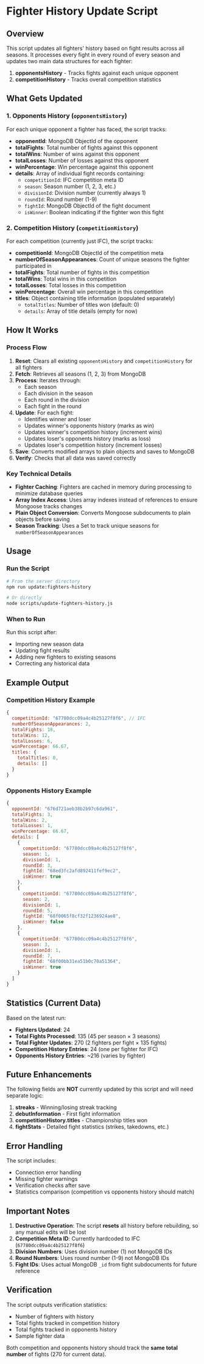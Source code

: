 # Fighter History Update Script

## Overview

This script updates all fighters' history based on fight results across all seasons. It processes every fight in every round of every season and updates two main data structures for each fighter:

1. **opponentsHistory** - Tracks fights against each unique opponent
2. **competitionHistory** - Tracks overall competition statistics

## What Gets Updated

### 1. Opponents History (`opponentsHistory`)

For each unique opponent a fighter has faced, the script tracks:

- **opponentId**: MongoDB ObjectId of the opponent
- **totalFights**: Total number of fights against this opponent
- **totalWins**: Number of wins against this opponent
- **totalLosses**: Number of losses against this opponent
- **winPercentage**: Win percentage against this opponent
- **details**: Array of individual fight records containing:
  - `competitionId`: IFC competition meta ID
  - `season`: Season number (1, 2, 3, etc.)
  - `divisionId`: Division number (currently always 1)
  - `roundId`: Round number (1-9)
  - `fightId`: MongoDB ObjectId of the fight document
  - `isWinner`: Boolean indicating if the fighter won this fight

### 2. Competition History (`competitionHistory`)

For each competition (currently just IFC), the script tracks:

- **competitionId**: MongoDB ObjectId of the competition meta
- **numberOfSeasonAppearances**: Count of unique seasons the fighter participated in
- **totalFights**: Total number of fights in this competition
- **totalWins**: Total wins in this competition
- **totalLosses**: Total losses in this competition
- **winPercentage**: Overall win percentage in this competition
- **titles**: Object containing title information (populated separately)
  - `totalTitles`: Number of titles won (default: 0)
  - `details`: Array of title details (empty for now)

## How It Works

### Process Flow

1. **Reset**: Clears all existing `opponentsHistory` and `competitionHistory` for all fighters
2. **Fetch**: Retrieves all seasons (1, 2, 3) from MongoDB
3. **Process**: Iterates through:
   - Each season
   - Each division in the season
   - Each round in the division
   - Each fight in the round
4. **Update**: For each fight:
   - Identifies winner and loser
   - Updates winner's opponents history (marks as win)
   - Updates winner's competition history (increment wins)
   - Updates loser's opponents history (marks as loss)
   - Updates loser's competition history (increment losses)
5. **Save**: Converts modified arrays to plain objects and saves to MongoDB
6. **Verify**: Checks that all data was saved correctly

### Key Technical Details

- **Fighter Caching**: Fighters are cached in memory during processing to minimize database queries
- **Array Index Access**: Uses array indexes instead of references to ensure Mongoose tracks changes
- **Plain Object Conversion**: Converts Mongoose subdocuments to plain objects before saving
- **Season Tracking**: Uses a Set to track unique seasons for `numberOfSeasonAppearances`

## Usage

### Run the Script

```bash
# From the server directory
npm run update:fighters-history

# Or directly
node scripts/update-fighters-history.js
```

### When to Run

Run this script after:
- Importing new season data
- Updating fight results
- Adding new fighters to existing seasons
- Correcting any historical data

## Example Output

### Competition History Example
```javascript
{
  competitionId: "67780dcc09a4c4b25127f8f6", // IFC
  numberOfSeasonAppearances: 2,
  totalFights: 18,
  totalWins: 12,
  totalLosses: 6,
  winPercentage: 66.67,
  titles: {
    totalTitles: 0,
    details: []
  }
}
```

### Opponents History Example
```javascript
{
  opponentId: "676d721aeb38b2b97c6da961",
  totalFights: 3,
  totalWins: 2,
  totalLosses: 1,
  winPercentage: 66.67,
  details: [
    {
      competitionId: "67780dcc09a4c4b25127f8f6",
      season: 1,
      divisionId: 1,
      roundId: 3,
      fightId: "68ed3fc2afd892411fef9ec2",
      isWinner: true
    },
    {
      competitionId: "67780dcc09a4c4b25127f8f6",
      season: 2,
      divisionId: 1,
      roundId: 5,
      fightId: "68f0065f8cf32f1236924ae8",
      isWinner: false
    },
    {
      competitionId: "67780dcc09a4c4b25127f8f6",
      season: 3,
      divisionId: 1,
      roundId: 7,
      fightId: "68f00bb31ea51b0c70a51364",
      isWinner: true
    }
  ]
}
```

## Statistics (Current Data)

Based on the latest run:

- **Fighters Updated**: 24
- **Total Fights Processed**: 135 (45 per season × 3 seasons)
- **Total Fighter Updates**: 270 (2 fighters per fight × 135 fights)
- **Competition History Entries**: 24 (one per fighter for IFC)
- **Opponents History Entries**: ~216 (varies by fighter)

## Future Enhancements

The following fields are **NOT** currently updated by this script and will need separate logic:

1. **streaks** - Winning/losing streak tracking
2. **debutInformation** - First fight information
3. **competitionHistory.titles** - Championship titles won
4. **fightStats** - Detailed fight statistics (strikes, takedowns, etc.)

## Error Handling

The script includes:

- Connection error handling
- Missing fighter warnings
- Verification checks after save
- Statistics comparison (competition vs opponents history should match)

## Important Notes

1. **Destructive Operation**: The script **resets** all history before rebuilding, so any manual edits will be lost
2. **Competition Meta ID**: Currently hardcoded to IFC (`67780dcc09a4c4b25127f8f6`)
3. **Division Numbers**: Uses division number (1) not MongoDB IDs
4. **Round Numbers**: Uses round number (1-9) not MongoDB IDs
5. **Fight IDs**: Uses actual MongoDB `_id` from fight subdocuments for future reference

## Verification

The script outputs verification statistics:
- Number of fighters with history
- Total fights tracked in competition history
- Total fights tracked in opponents history
- Sample fighter data

Both competition and opponents history should track the **same total number** of fights (270 for current data).

